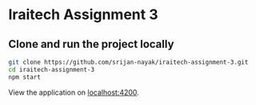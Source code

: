 # Iraitech Assignment 3

## Clone and run the project locally

```bash
git clone https://github.com/srijan-nayak/iraitech-assignment-3.git
cd iraitech-assignment-3
npm start
```

View the application on [localhost:4200](http://localhost:4200).
